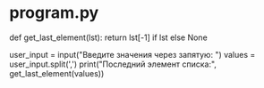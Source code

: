 # program.py
def get_last_element(lst):
    return lst[-1] if lst else None

user_input = input("Введите значения через запятую: ")
values = user_input.split(',')
print("Последний элемент списка:", get_last_element(values))

